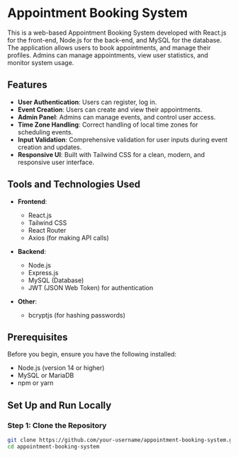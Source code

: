 # Appointment Booking System

This is a web-based Appointment Booking System developed with React.js for the front-end, Node.js for the back-end, and MySQL for the database. The application allows users to book appointments, and manage their profiles. Admins can manage appointments, view user statistics, and monitor system usage.

## Features

- **User Authentication**: Users can register, log in.
- **Event Creation**: Users can create and view their appointments.
- **Admin Panel**: Admins can manage events,  and control user access.
- **Time Zone Handling**: Correct handling of local time zones for scheduling events.
- **Input Validation**: Comprehensive validation for user inputs during event creation and updates.
- **Responsive UI**: Built with Tailwind CSS for a clean, modern, and responsive user interface.

## Tools and Technologies Used

- **Frontend**:
  - React.js
  - Tailwind CSS
  - React Router
  - Axios (for making API calls)

- **Backend**:
  - Node.js
  - Express.js
  - MySQL (Database)
  - JWT (JSON Web Token) for authentication

- **Other**:
  - bcryptjs (for hashing passwords)

## Prerequisites

Before you begin, ensure you have the following installed:

- Node.js (version 14 or higher)
- MySQL or MariaDB
- npm or yarn

## Set Up and Run Locally

### Step 1: Clone the Repository

```bash
git clone https://github.com/your-username/appointment-booking-system.git
cd appointment-booking-system
